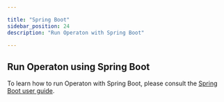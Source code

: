 ```yaml
---

title: "Spring Boot"
sidebar_position: 24
description: "Run Operaton with Spring Boot"

---
```

## Run Operaton using Spring Boot

To learn how to run Operaton with Spring Boot, please consult the [Spring Boot user guide](../user-guide/spring-boot-integration/index.md).
